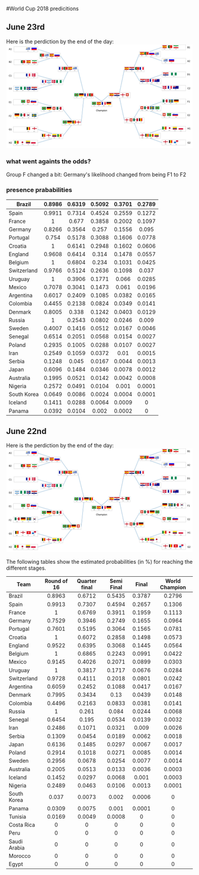 #World Cup 2018 predicitions


## June 23rd
Here is the perdiction by the end of the day:
![alt text](https://github.com/khoramshahi/worldCup2018_predictions/blob/master/images/brackets_june23.jpg "prediction june 23")


### what went againts the odds?
Group F changed a bit: Germany's likelihood changed from being F1 to F2


### presence prababilities

| Brazil       | 0.8986 | 0.6319 | 0.5092 | 0.3701 | 0.2789 |
|--------------|:------:|:------:|:------:|:------:|:------:|
| Spain        | 0.9911 | 0.7314 | 0.4524 | 0.2559 | 0.1272 |
| France       |    1   |  0.677 | 0.3858 | 0.2002 | 0.1097 |
| Germany      | 0.8266 | 0.3564 |  0.257 | 0.1556 |  0.095 |
| Portugal     |  0.754 | 0.5178 | 0.3088 | 0.1606 | 0.0778 |
| Croatia      |    1   | 0.6141 | 0.2948 | 0.1602 | 0.0606 |
| England      | 0.9608 | 0.6414 |  0.314 | 0.1478 | 0.0557 |
| Belgium      |    1   | 0.6804 |  0.234 | 0.1031 | 0.0425 |
| Switzerland  | 0.9766 | 0.5124 | 0.2636 | 0.1098 |  0.037 |
| Uruguay      |    1   | 0.3906 | 0.1771 |  0.066 | 0.0285 |
| Mexico       | 0.7078 | 0.3041 | 0.1473 |  0.061 | 0.0196 |
| Argentina    | 0.6017 | 0.2409 | 0.1085 | 0.0382 | 0.0165 |
| Colombia     | 0.4455 | 0.2138 | 0.0824 | 0.0349 | 0.0141 |
| Denmark      | 0.8005 |  0.338 | 0.1242 | 0.0403 | 0.0129 |
| Russia       |    1   | 0.2543 | 0.0802 | 0.0246 |  0.009 |
| Sweden       | 0.4007 | 0.1416 | 0.0512 | 0.0167 | 0.0046 |
| Senegal      | 0.6514 | 0.2051 | 0.0568 | 0.0154 | 0.0027 |
| Poland       | 0.2935 | 0.1005 | 0.0288 | 0.0107 | 0.0027 |
| Iran         | 0.2549 | 0.1059 | 0.0372 |  0.01  | 0.0015 |
| Serbia       | 0.1248 |  0.045 | 0.0167 | 0.0044 | 0.0013 |
| Japan        | 0.6096 | 0.1484 | 0.0346 | 0.0078 | 0.0012 |
| Australia    | 0.1995 | 0.0521 | 0.0142 | 0.0042 | 0.0008 |
| Nigeria      | 0.2572 | 0.0491 | 0.0104 |  0.001 | 0.0001 |
| South Korea  | 0.0649 | 0.0086 | 0.0024 | 0.0004 | 0.0001 |
| Iceland      | 0.1411 | 0.0288 | 0.0064 | 0.0009 |    0   |
| Panama       | 0.0392 | 0.0104 |  0.002 | 0.0002 |    0   |



## June 22nd

Here is the perdiction by the end of the day:
![alt text](https://github.com/khoramshahi/worldCup2018_predictions/blob/master/images/brackets_june22.jpg "prediction june 22")

The following tables show the estimated probabilities (in %) for reaching the different stages.


| Team         | Round of 16 | Quarter final | Semi Final |  Final | World Champion |
|--------------|:-----------:|:-------------:|:----------:|:------:|:--------------:|
| Brazil       |    0.8963   |     0.6712    |   0.5435   | 0.3787 |     0.2796     |
| Spain        |    0.9913   |     0.7307    |   0.4594   | 0.2657 |     0.1306     |
| France       |      1      |     0.6769    |   0.3911   | 0.1959 |     0.1113     |
| Germany      |    0.7529   |     0.3946    |   0.2749   | 0.1655 |     0.0964     |
| Portugal     |    0.7601   |     0.5195    |   0.3064   | 0.1565 |     0.0781     |
| Croatia      |      1      |     0.6072    |   0.2858   | 0.1498 |     0.0573     |
| England      |    0.9522   |     0.6395    |   0.3068   | 0.1445 |     0.0564     |
| Belgium      |      1      |     0.6865    |   0.2243   | 0.0991 |     0.0422     |
| Mexico       |    0.9145   |     0.4026    |   0.2071   | 0.0899 |     0.0303     |
| Uruguay      |      1      |     0.3817    |   0.1717   | 0.0676 |     0.0284     |
| Switzerland  |    0.9728   |     0.4111    |   0.2018   | 0.0801 |     0.0242     |
| Argentina    |    0.6059   |     0.2452    |   0.1088   | 0.0417 |     0.0167     |
| Denmark      |    0.7995   |     0.3434    |    0.13    | 0.0439 |     0.0148     |
| Colombia     |    0.4496   |     0.2163    |   0.0833   | 0.0381 |     0.0141     |
| Russia       |      1      |     0.261     |    0.084   | 0.0244 |     0.0068     |
| Senegal      |    0.6454   |     0.195     |   0.0534   | 0.0139 |     0.0032     |
| Iran         |    0.2486   |     0.1071    |   0.0321   |  0.009 |     0.0026     |
| Serbia       |    0.1309   |     0.0454    |   0.0189   | 0.0062 |     0.0018     |
| Japan        |    0.6136   |     0.1485    |   0.0297   | 0.0067 |     0.0017     |
| Poland       |    0.2914   |     0.1018    |   0.0271   | 0.0085 |     0.0014     |
| Sweden       |    0.2956   |     0.0678    |   0.0254   | 0.0077 |     0.0014     |
| Australia    |    0.2005   |     0.0513    |   0.0133   | 0.0036 |     0.0003     |
| Iceland      |    0.1452   |     0.0297    |   0.0068   |  0.001 |     0.0003     |
| Nigeria      |    0.2489   |     0.0463    |   0.0106   | 0.0013 |     0.0001     |
| South Korea  |    0.037    |     0.0073    |    0.002   | 0.0006 |        0       |
| Panama       |    0.0309   |     0.0075    |    0.001   | 0.0001 |        0       |
| Tunisia      |    0.0169   |     0.0049    |   0.0008   |    0   |        0       |
| Costa Rica   |      0      |       0       |      0     |    0   |        0       |
| Peru         |      0      |       0       |      0     |    0   |        0       |
| Saudi Arabia |      0      |       0       |      0     |    0   |        0       |
| Morocco      |      0      |       0       |      0     |    0   |        0       |
| Egypt        |      0      |       0       |      0     |    0   |        0       |
